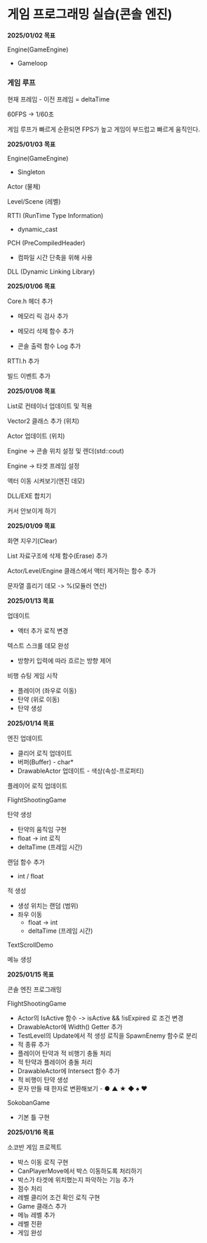 # 게임 프로그래밍 실습(콘솔 엔진)



**2025/01/02 목표**

Engine(GameEngine)

* Gameloop

### 게임 루프

현재 프레임 - 이전 프레임 = deltaTime

60FPS -> 1/60초

게임 루프가 빠르게 순환되면 FPS가 높고 게임이 부드럽고 빠르게 움직인다.





**2025/01/03 목표**

Engine(GameEngine)

* Singleton

Actor (물체)

Level/Scene (레벨)

RTTI (RunTime Type Information)

* dynamic_cast

PCH (PreCompiledHeader)

* 컴파일 시간 단축을 위해 사용

DLL (Dynamic Linking Library)



**2025/01/06 목표**

Core.h 헤더 추가

* 메모리 릭 검사 추가

* 메모리 삭제 함수 추가

* 콘솔 출력 함수 Log 추가

RTTI.h 추가

빌드 이벤트 추가



**2025/01/08 목표**

List로 컨테이너 업데이트 및 적용

Vector2 클래스 추가 (위치)

Actor 업데이트 (위치)

Engine -> 콘솔 위치 설정 및 렌더(std::cout)

Engine -> 타겟 프레임 설정

액터 이동 시켜보기(엔진 데모)

DLL/EXE 합치기

커서 안보이게 하기



**2025/01/09 목표**

화면 지우기(Clear)

List 자료구조에 삭제 함수(Erase) 추가

Actor/Level/Engine 클래스에서 액터 제거하는 함수 추가

문자열 흘리기 데모 -> %(모듈러 연산)



**2025/01/13 목표**

업데이트

* 액터 추가 로직 변경

텍스트 스크롤 데모 완성

* 방향키 입력에 따라 흐르는 방향 제어

비행 슈팅 게임 시작

* 플레이어 (좌우로 이동)
* 탄약 (위로 이동)
* 탄약 생성



**2025/01/14 목표**

엔진 업데이트

* 클리어 로직 업데이트
* 버퍼(Buffer) - char*
* DrawableActor 업데이트 - 색상(속성-프로퍼티)

플레이어 로직 업데이트



FlightShootingGame

탄약 생성

* 탄약의 움직임 구현
* float -> int 로직
* deltaTime (프레임 시간)

랜덤 함수 추가

* int / float

적 생성

* 생성 위치는 랜덤 (범위)
* 좌우 이동
  * float -> int
  * deltaTime (프레임 시간)



TextScrollDemo

메뉴 생성



**2025/01/15 목표**

콘솔 엔진 프로그래밍

FlightShootingGame

* Actor의 IsActive 함수 -> isActive && !isExpired 로 조건 변경
* DrawableActor에 Width() Getter 추가
* TestLevel의 Update에서 적 생성 로직을 SpawnEnemy 함수로 분리
* 적 종류 추가
* 플레이어 탄약과 적 비행기 충돌 처리
* 적 탄약과 플레이어 충돌 처리
* DrawableActor에 Intersect 함수 추가
* 적 비행이 탄약 생성
* 문자 만들 때 한자로 변환해보기  - ● ▲ ★ ◆ ♠ ♥

SokobanGame

* 기본 틀 구현



**2025/01/16 목표**

소코반 게임 프로젝트

* 박스 이동 로직 구현
* CanPlayerMove에서 박스 이동하도록 처리하기
* 박스가 타겟에 위치했는지 파악하는 기능 추가
* 점수 처리
* 레벨 클리어 조건 확인 로직 구현
* Game 클래스 추가
* 메뉴 레벨 추가
* 레벨 전환
* 게임 완성
